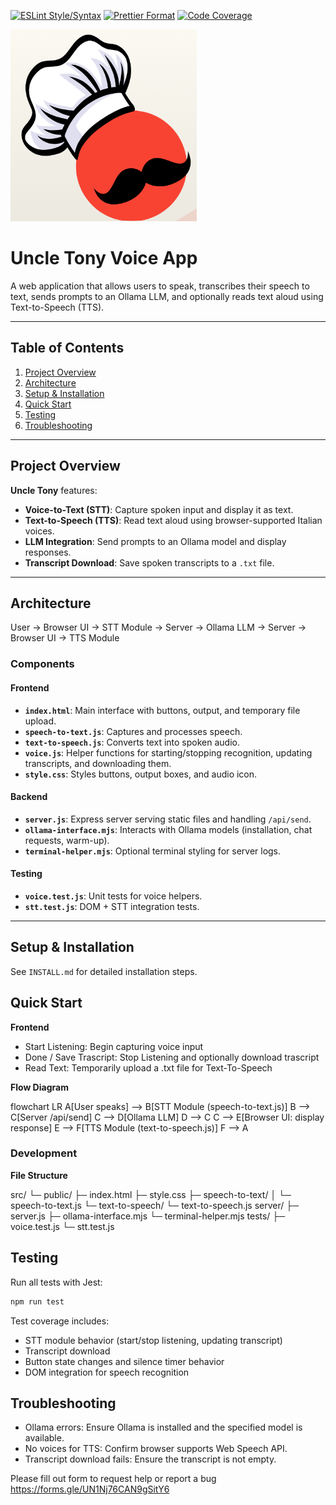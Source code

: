 [![ESLint Style/Syntax](https://img.shields.io/badge/Style-ESLint-4B32C3?logo=eslint&logoColor=white)](https://github.com/ejrezek/510-software-engineering/blob/badgesV2/proj2/eslint.config.js)
[![Prettier Format](https://img.shields.io/badge/Format-Prettier-F7B93E?logo=prettier&logoColor=white)](https://github.com/ejrezek/510-software-engineering/blob/badgesV2/proj2/prettier.config.js)
[![Code Coverage](https://codecov.io/gh/ejrezek/510-software-engineering/branch/main/graph/badge.svg)](https://codecov.io/gh/ejrezek/510-software-engineering)

![Uncle Tony Logo](https://github.com/ejrezek/510-software-engineering/blob/main/proj2/src/public/uncle_tony_logo.png)
# Uncle Tony Voice App


A web application that allows users to speak, transcribes their speech to text, sends prompts to an Ollama LLM, and optionally reads text aloud using Text-to-Speech (TTS).

---

## Table of Contents

1. [Project Overview](#project-overview)
2. [Architecture](#architecture)
3. [Setup & Installation](#setup--installation)
4. [Quick Start](#quick-start)
5. [Testing](#testing)
6. [Troubleshooting](#troubleshooting)

---

## Project Overview

**Uncle Tony** features:

- **Voice-to-Text (STT)**: Capture spoken input and display it as text.
- **Text-to-Speech (TTS)**: Read text aloud using browser-supported Italian voices.
- **LLM Integration**: Send prompts to an Ollama model and display responses.
- **Transcript Download**: Save spoken transcripts to a `.txt` file.

---

## Architecture

User → Browser UI → STT Module → Server → Ollama LLM → Server → Browser UI → TTS Module

### Components

#### Frontend

- **`index.html`**: Main interface with buttons, output, and temporary file upload.
- **`speech-to-text.js`**: Captures and processes speech.
- **`text-to-speech.js`**: Converts text into spoken audio.
- **`voice.js`**: Helper functions for starting/stopping recognition, updating transcripts, and downloading them.
- **`style.css`**: Styles buttons, output boxes, and audio icon.

#### Backend

- **`server.js`**: Express server serving static files and handling `/api/send`.
- **`ollama-interface.mjs`**: Interacts with Ollama models (installation, chat requests, warm-up).
- **`terminal-helper.mjs`**: Optional terminal styling for server logs.

#### Testing

- **`voice.test.js`**: Unit tests for voice helpers.
- **`stt.test.js`**: DOM + STT integration tests.

---

## Setup & Installation

See `INSTALL.md` for detailed installation steps.

## Quick Start

**Frontend**

- Start Listening: Begin capturing voice input
- Done / Save Trascript: Stop Listening and optionally download trascript
- Read Text: Temporarily upload a .txt file for Text-To-Speech

**Flow Diagram**

flowchart LR
A[User speaks] --> B[STT Module (speech-to-text.js)]
B --> C[Server /api/send]
C --> D[Ollama LLM]
D --> C
C --> E[Browser UI: display response]
E --> F[TTS Module (text-to-speech.js)]
F --> A

### Development

**File Structure**

src/
└─ public/
├─ index.html
├─ style.css
├─ speech-to-text/
│ └─ speech-to-text.js
└─ text-to-speech/
└─ text-to-speech.js
server/
├─ server.js
├─ ollama-interface.mjs
└─ terminal-helper.mjs
tests/
├─ voice.test.js
└─ stt.test.js

## Testing

Run all tests with Jest:

```bash
npm run test
```

Test coverage includes:

- STT module behavior (start/stop listening, updating transcript)
- Transcript download
- Button state changes and silence timer behavior
- DOM integration for speech recognition

## Troubleshooting

- Ollama errors: Ensure Ollama is installed and the specified model is available.
- No voices for TTS: Confirm browser supports Web Speech API.
- Transcript download fails: Ensure the transcript is not empty.

Please fill out form to request help or report a bug https://forms.gle/UN1Nj76CAN9gSitY6

